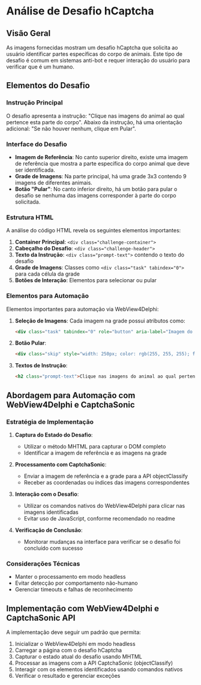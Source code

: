 # Análise de Desafio hCaptcha

## Visão Geral
As imagens fornecidas mostram um desafio hCaptcha que solicita ao usuário identificar partes específicas do corpo de animais. Este tipo de desafio é comum em sistemas anti-bot e requer interação do usuário para verificar que é um humano.

## Elementos do Desafio

### Instrução Principal
O desafio apresenta a instrução: "Clique nas imagens do animal ao qual pertence esta parte do corpo". Abaixo da instrução, há uma orientação adicional: "Se não houver nenhum, clique em Pular".

### Interface do Desafio
- **Imagem de Referência**: No canto superior direito, existe uma imagem de referência que mostra a parte específica do corpo animal que deve ser identificada.
- **Grade de Imagens**: Na parte principal, há uma grade 3x3 contendo 9 imagens de diferentes animais.
- **Botão "Pular"**: No canto inferior direito, há um botão para pular o desafio se nenhuma das imagens corresponder à parte do corpo solicitada.

### Estrutura HTML
A análise do código HTML revela os seguintes elementos importantes:

1. **Container Principal**: `<div class="challenge-container">`
2. **Cabeçalho do Desafio**: `<div class="challenge-header">`
3. **Texto da Instrução**: `<div class="prompt-text">` contendo o texto do desafio
4. **Grade de Imagens**: Classes como `<div class="task" tabindex="0">` para cada célula da grade
5. **Botões de Interação**: Elementos para selecionar ou pular

### Elementos para Automação
Elementos importantes para automação via WebView4Delphi:

1. **Seleção de Imagens**: Cada imagem na grade possui atributos como:
   ```html
   <div class="task" tabindex="0" role="button" aria-label="Imagem do desafio 1" aria-pressed="false">
   ```

2. **Botão Pular**: 
   ```html
   <div class="skip" style="width: 250px; color: rgb(255, 255, 255); font-size: 14px; vertical-align: bottom;">
   ```

3. **Textos de Instrução**:
   ```html
   <h2 class="prompt-text">Clique nas imagens do animal ao qual pertence esta parte do corpo</h2>
   ```

## Abordagem para Automação com WebView4Delphi e CaptchaSonic

### Estratégia de Implementação
1. **Captura do Estado do Desafio**:
   - Utilizar o método MHTML para capturar o DOM completo
   - Identificar a imagem de referência e as imagens na grade

2. **Processamento com CaptchaSonic**:
   - Enviar a imagem de referência e a grade para a API objectClassify
   - Receber as coordenadas ou índices das imagens correspondentes

3. **Interação com o Desafio**:
   - Utilizar os comandos nativos do WebView4Delphi para clicar nas imagens identificadas
   - Evitar uso de JavaScript, conforme recomendado no readme

4. **Verificação de Conclusão**:
   - Monitorar mudanças na interface para verificar se o desafio foi concluído com sucesso

### Considerações Técnicas
- Manter o processamento em modo headless
- Evitar detecção por comportamento não-humano
- Gerenciar timeouts e falhas de reconhecimento

## Implementação com WebView4Delphi e CaptchaSonic API

A implementação deve seguir um padrão que permita:
1. Inicializar o WebView4Delphi em modo headless
2. Carregar a página com o desafio hCaptcha
3. Capturar o estado atual do desafio usando MHTML
4. Processar as imagens com a API CaptchaSonic (objectClassify)
5. Interagir com os elementos identificados usando comandos nativos
6. Verificar o resultado e gerenciar exceções 